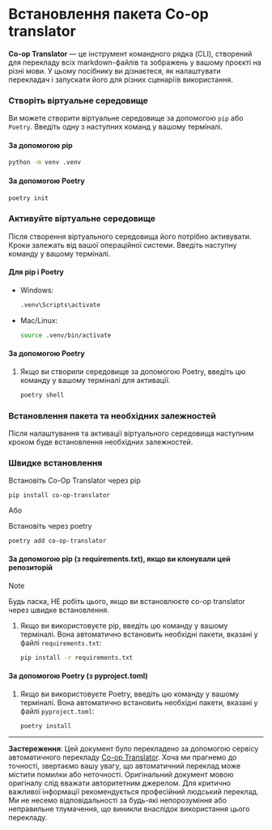 <!--
CO_OP_TRANSLATOR_METADATA:
{
  "original_hash": "510827ad22a2031a50838919c3594828",
  "translation_date": "2025-10-15T04:17:29+00:00",
  "source_file": "getting_started/command-line-guide/install-package.md",
  "language_code": "uk"
}
-->
# Встановлення пакета Co-op translator

**Co-op Translator** — це інструмент командного рядка (CLI), створений для перекладу всіх markdown-файлів та зображень у вашому проєкті на різні мови. У цьому посібнику ви дізнаєтеся, як налаштувати перекладач і запускати його для різних сценаріїв використання.

### Створіть віртуальне середовище

Ви можете створити віртуальне середовище за допомогою `pip` або `Poetry`. Введіть одну з наступних команд у вашому терміналі.

#### За допомогою pip

```bash
python -m venv .venv
```

#### За допомогою Poetry

```bash
poetry init
```

### Активуйте віртуальне середовище

Після створення віртуального середовища його потрібно активувати. Кроки залежать від вашої операційної системи. Введіть наступну команду у вашому терміналі.

#### Для pip і Poetry

- Windows:

    ```bash
    .venv\Scripts\activate
    ```

- Mac/Linux:

    ```bash
    source .venv/bin/activate
    ```

#### За допомогою Poetry

1. Якщо ви створили середовище за допомогою Poetry, введіть цю команду у вашому терміналі для активації.

    ```bash
    poetry shell
    ```

### Встановлення пакета та необхідних залежностей

Після налаштування та активації віртуального середовища наступним кроком буде встановлення необхідних залежностей.

### Швидке встановлення

Встановіть Co-Op Translator через pip

```
pip install co-op-translator
```
Або

Встановіть через poetry
```
poetry add co-op-translator
```

#### За допомогою pip (з requirements.txt), якщо ви клонували цей репозиторій

> [!NOTE]
> Будь ласка, НЕ робіть цього, якщо ви встановлюєте co-op translator через швидке встановлення.

1. Якщо ви використовуєте pip, введіть цю команду у вашому терміналі. Вона автоматично встановить необхідні пакети, вказані у файлі `requirements.txt`:

    ```bash
    pip install -r requirements.txt
    ```

#### За допомогою Poetry (з pyproject.toml)

1. Якщо ви використовуєте Poetry, введіть цю команду у вашому терміналі. Вона автоматично встановить необхідні пакети, вказані у файлі `pyproject.toml`:

    ```bash
    poetry install
    ```

---

**Застереження**:
Цей документ було перекладено за допомогою сервісу автоматичного перекладу [Co-op Translator](https://github.com/Azure/co-op-translator). Хоча ми прагнемо до точності, звертаємо вашу увагу, що автоматичний переклад може містити помилки або неточності. Оригінальний документ мовою оригіналу слід вважати авторитетним джерелом. Для критично важливої інформації рекомендується професійний людський переклад. Ми не несемо відповідальності за будь-які непорозуміння або неправильне тлумачення, що виникли внаслідок використання цього перекладу.